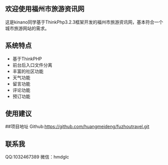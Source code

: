 ## 欢迎使用福州市旅游资讯网

这是kinano同学基于ThinkPhp3.2.3框架开发的福州市旅游资讯网，基本符合一个城市旅游网站的需求。
## 系统特点

*  基于ThinkPHP
*  前台后入口文件分离
*  丰富的社区功能
*  天气功能
*  留言功能
*  评论功能
*  预订功能
## 使用建议

##项目地址
Github:https://github.com/huangmeideng/fuzhoutravel.git
## 联系我
QQ:1032467389
微信：hmdglc
